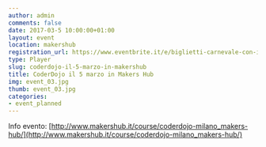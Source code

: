 ```yaml
---
author: admin
comments: false
date: 2017-03-5 10:00:00+01:00
layout: event
location: makershub
registration_url: https://www.eventbrite.it/e/biglietti-carnevale-con-i-makers-5-marzo-31968880783
type: Player
slug: coderdojo-il-5-marzo-in-makershub
title: CoderDojo il 5 marzo in Makers Hub
img: event_03.jpg
thumb: event_03.jpg
categories:
- event_planned
---
```


Info evento: [http://www.makershub.it/course/coderdojo-milano_makers-hub/](http://www.makershub.it/course/coderdojo-milano_makers-hub/)

